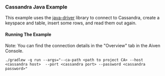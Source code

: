 ### Cassandra Java Example

This example uses the [java-driver](https://github.com/datastax/java-driver) library to connect to Cassandra, create a keyspace and table, insert some rows, and read them out again.

#### Running The Example
Note: You can find the connection details in the "Overview" tab in the Aiven Console.
```
./gradlew -q run --args="--ca-path <path to project CA> --host <cassandra host>  --port <cassandra port> --password <cassandra password>"
```
